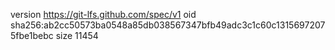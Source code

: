 version https://git-lfs.github.com/spec/v1
oid sha256:ab2cc50573ba0548a85db038567347bfb49adc3c1c60c13156972075fbe1bebc
size 11454
